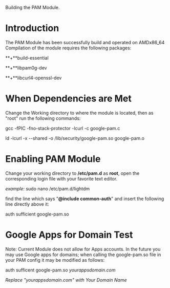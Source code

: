 Building the PAM Module.

# Introduction #

The PAM Module has been successfully build and operated on AMDx86\_64
Compilation of the module requires the following packages:

**+**build-essential

**+**libpam0g-dev

**+**libcurl4-openssl-dev

# When Dependencies are Met #

Change the Working directory to where the module is located, then as "root" run the following commands:

gcc -fPIC -fno-stack-protector -lcurl -c google-pam.c

ld -lcurl -x --shared -o /lib/security/google-pam.so google-pam.o

# Enabling PAM Module #

Change your working directory to **/etc/pam.d**
as **root**, open the corresponding login file with your favorite text editor.

_example:_ sudo nano /etc/pam.d/lightdm

find the line which says "**@include common-auth**" and insert the following line directly above it:

auth sufficient google-pam.so

# Google Apps for Domain Test #

Note: Current Module does not allow for Apps accounts.
In the future you may use Google apps for domains; when calling the google-pam.so file in your PAM config it may be modified as follows:

auth sufficent google-pam.so _yourappsdomain.com_

_Replace "yourappsdomain.com" with Your Domain Name_